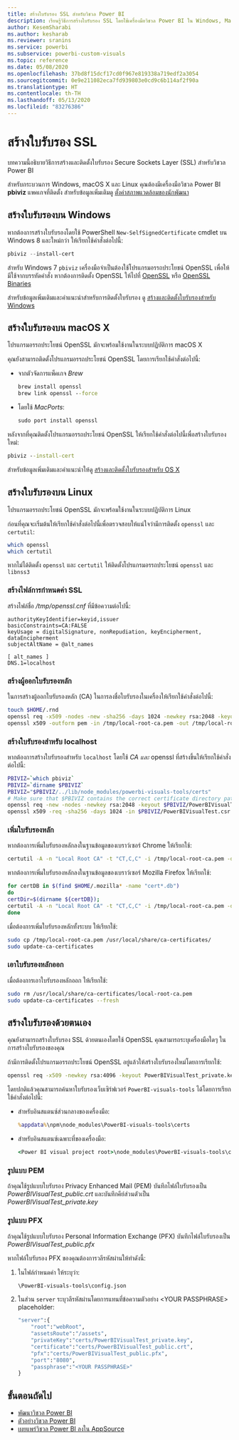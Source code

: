```yaml
---
title: สร้างใบรับรอง SSL สำหรับวิชวล Power BI
description: เรียนรู้วิธีการสร้างใบรับรอง SSL โดยใช้เครื่องมือวิชวล Power BI ใน Windows, Mac หรือ Linux หรือด้วยตนเอง
author: KesemSharabi
ms.author: kesharab
ms.reviewer: sranins
ms.service: powerbi
ms.subservice: powerbi-custom-visuals
ms.topic: reference
ms.date: 05/08/2020
ms.openlocfilehash: 37bd8f15dcf17cd0f967e819338a719edf2a3054
ms.sourcegitcommit: 0e9e211082eca7fd939803e0cd9c6b114af2f90a
ms.translationtype: HT
ms.contentlocale: th-TH
ms.lasthandoff: 05/13/2020
ms.locfileid: "83276386"
---
```

# <a name="create-an-ssl-certificate"></a>สร้างใบรับรอง SSL

บทความนี้อธิบายวิธีการสร้างและติดตั้งใบรับรอง Secure Sockets Layer (SSL) สำหรับวิชวล Power BI

สำหรับกระบวนการ Windows, macOS X และ Linux คุณต้องมีเครื่องมือวิชวล Power BI **pbiviz** แพคเกจที่ติดตั้ง สำหรับข้อมูลเพิ่มเติมดู [ตั้งค่าสภาพแวดล้อมของนักพัฒนา](https://docs.microsoft.com/power-bi/developer/visuals/custom-visual-develop-tutorial#setting-up-the-developer-environment) 

## <a name="create-a-certificate-on-windows"></a>สร้างใบรับรองบน Windows

หากต้องการสร้างใบรับรองโดยใช้ PowerShell `New-SelfSignedCertificate` cmdlet บน Windows 8 และใหม่กว่า ให้เรียกใช้คำสั่งต่อไปนี้:

```powershell
pbiviz --install-cert
```

สำหรับ Windows 7  `pbiviz` เครื่องมือจำเป็นต้องใช้โปรแกรมอรรถประโยชน์ OpenSSL เพื่อให้มีใช้จากบรรทัดคำสั่ง หากต้องการติดตั้ง OpenSSL ให้ไปที่ [OpenSSL](https://www.openssl.org) หรือ [OpenSSL Binaries](https://wiki.openssl.org/index.php/Binaries)

สำหรับข้อมูลเพิ่มเติมและคำแนะนำสำหรับการติดตั้งใบรับรอง ดู [สร้างและติดตั้งใบรับรองสำหรับ Windows](https://docs.microsoft.com/power-bi/developer/visuals/custom-visual-develop-tutorial#windows)

## <a name="create-a-certificate-on-macos-x"></a>สร้างใบรับรองบน macOS X

โปรแกรมอรรถประโยชน์ OpenSSL มักจะพร้อมใช้งานในระบบปฏิบัติการ macOS X

คุณยังสามารถติดตั้งโปรแกรมอรรถประโยชน์ OpenSSL โดยการเรียกใช้คำสั่งต่อไปนี้:

- จากตัวจัดการแพ็คเกจ *Brew*
  
  ```cmd
  brew install openssl
  brew link openssl --force
  ```

- โดยใช้ *MacPorts*:
  
  ```cmd
  sudo port install openssl
  ```

หลังจากที่คุณติดตั้งโปรแกรมอรรถประโยชน์ OpenSSL ให้เรียกใช้คำสั่งต่อไปนี้เพื่อสร้างใบรับรองใหม่:

```cmd
pbiviz --install-cert
```

สำหรับข้อมูลเพิ่มเติมและคำแนะนำให้ดู [สร้างและติดตั้งใบรับรองสำหรับ OS X](https://docs.microsoft.com/power-bi/developer/visuals/custom-visual-develop-tutorial#osx)

## <a name="create-a-certificate-on-linux"></a>สร้างใบรับรองบน Linux

โปรแกรมอรรถประโยชน์ OpenSSL มักจะพร้อมใช้งานในระบบปฏิบัติการ Linux

ก่อนที่คุณจะเริ่มต้นให้เรียกใช้คำสั่งต่อไปนี้เพื่อตรวจสอบให้แน่ใจว่ามีการติดตั้ง `openssl` และ `certutil`:

```sh
which openssl
which certutil
```

หากไม่ได้ติดตั้ง `openssl` และ `certutil` ให้ติดตั้งโปรแกรมอรรถประโยชน์ `openssl` และ `libnss3`

### <a name="create-the-ssl-configuration-file"></a>สร้างไฟล์การกำหนดค่า SSL

สร้างไฟล์ชื่อ */tmp/openssl.cnf* ที่มีข้อความต่อไปนี้:

```
authorityKeyIdentifier=keyid,issuer
basicConstraints=CA:FALSE
keyUsage = digitalSignature, nonRepudiation, keyEncipherment, dataEncipherment
subjectAltName = @alt_names

[ alt_names ]
DNS.1=localhost
```

### <a name="generate-root-certificate-authority"></a>สร้างผู้ออกใบรับรองหลัก

ในการสร้างผู้ออกใบรับรองหลัก (CA) ในการลงชื่อใบรับรองในเครื่องให้เรียกใช้คำสั่งต่อไปนี้:

```sh
touch $HOME/.rnd
openssl req -x509 -nodes -new -sha256 -days 1024 -newkey rsa:2048 -keyout /tmp/local-root-ca.key -out /tmp/local-root-ca.pem -subj "/C=US/CN=Local Root CA/O=Local Root CA"
openssl x509 -outform pem -in /tmp/local-root-ca.pem -out /tmp/local-root-ca.crt
```

### <a name="generate-a-certificate-for-localhost"></a>สร้างใบรับรองสำหรับ localhost 

หากต้องการสร้างใบรับรองสำหรับ `localhost` โดยใช้ *CA และ* openssl ที่สร้างขึ้นให้เรียกใช้คำสั่งต่อไปนี้:

```sh
PBIVIZ=`which pbiviz`
PBIVIZ=`dirname $PBIVIZ`
PBIVIZ="$PBIVIZ/../lib/node_modules/powerbi-visuals-tools/certs"
# Make sure that $PBIVIZ contains the correct certificate directory path. ls $PBIVIZ should list 'blank' file.
openssl req -new -nodes -newkey rsa:2048 -keyout $PBIVIZ/PowerBIVisualTest_private.key -out $PBIVIZ/PowerBIVisualTest.csr -subj "/C=US/O=PowerBI Visuals/CN=localhost"
openssl x509 -req -sha256 -days 1024 -in $PBIVIZ/PowerBIVisualTest.csr -CA /tmp/local-root-ca.pem -CAkey /tmp/local-root-ca.key -CAcreateserial -extfile /tmp/openssl.cnf -out $PBIVIZ/PowerBIVisualTest_public.crt
```

### <a name="add-root-certificates"></a>เพิ่มใบรับรองหลัก

หากต้องการเพิ่มใบรับรองหลักลงในฐานข้อมูลของเบราว์เซอร์ Chrome ให้เรียกใช้:

```sh
certutil -A -n "Local Root CA" -t "CT,C,C" -i /tmp/local-root-ca.pem -d sql:$HOME/.pki/nssdb
```

หากต้องการเพิ่มใบรับรองหลักลงในฐานข้อมูลของเบราว์เซอร์ Mozilla Firefox ให้เรียกใช้:

```sh
for certDB in $(find $HOME/.mozilla* -name "cert*.db")
do
certDir=$(dirname ${certDB});
certutil -A -n "Local Root CA" -t "CT,C,C" -i /tmp/local-root-ca.pem -d sql:${certDir}
done
```

เมื่อต้องการเพิ่มใบรับรองหลักทั้งระบบ ให้เรียกใช้:

```sh
sudo cp /tmp/local-root-ca.pem /usr/local/share/ca-certificates/
sudo update-ca-certificates
```

### <a name="remove-root-certificates"></a>เอาใบรับรองหลักออก

เมื่อต้องการเอาใบรับรองหลักออก ให้เรียกใช้:

```sh
sudo rm /usr/local/share/ca-certificates/local-root-ca.pem
sudo update-ca-certificates --fresh
```

## <a name="generate-a-certificate-manually"></a>สร้างใบรับรองด้วยตนเอง

คุณยังสามารถสร้างใบรับรอง SSL ด้วยตนเองโดยใช้ OpenSSL คุณสามารถระบุเครื่องมือใดๆ ในการสร้างใบรับรองของคุณ

ถ้ามีการติดตั้งโปรแกรมอรรถประโยชน์ OpenSSL อยู่แล้วให้สร้างใบรับรองใหม่โดยการเรียกใช้:

```cmd
openssl req -x509 -newkey rsa:4096 -keyout PowerBIVisualTest_private.key -out PowerBIVisualTest_public.crt -days 365
```

โดยปกติแล้วคุณสามารถค้นหาใบรับรองเว็บเซิร์ฟเวอร์ `PowerBI-visuals-tools` ได้โดยการเรียกใช้คำสั่งต่อไปนี้:

- สำหรับอินสแตนซ์ส่วนกลางของเครื่องมือ:
  
  ```cmd
  %appdata%\npm\node_modules\PowerBI-visuals-tools\certs
  ```

- สำหรับอินสแตนซ์เฉพาะที่ของเครื่องมือ:
  
  ```cmd
  <Power BI visual project root>\node_modules\PowerBI-visuals-tools\certs
  ```

### <a name="pem-format"></a>รูปแบบ PEM

ถ้าคุณใช้รูปแบบใบรับรอง Privacy Enhanced Mail (PEM) บันทึกไฟล์ใบรับรองเป็น *PowerBIVisualTest_public.crt* และบันทึกคีย์ส่วนตัวเป็น *PowerBIVisualTest_private.key*

### <a name="pfx-format"></a>รูปแบบ PFX

ถ้าคุณใช้รูปแบบใบรับรอง Personal Information Exchange (PFX) บันทึกไฟล์ใบรับรองเป็น *PowerBIVisualTest_public.pfx*

หากไฟล์ใบรับรอง PFX ของคุณต้องการวลีรหัสผ่านให้ทำดังนี้:

1. ในไฟล์กำหนดค่า ให้ระบุว่า:
   
   ```cmd
   \PowerBI-visuals-tools\config.json
   ```
   
1. ในส่วน `server` ระบุวลีรหัสผ่านโดยการแทนที่ข้อความตัวอย่าง \<YOUR PASSPHRASE> placeholder:

    ```cmd
    "server":{
        "root":"webRoot",
        "assetsRoute":"/assets",
        "privateKey":"certs/PowerBIVisualTest_private.key",
        "certificate":"certs/PowerBIVisualTest_public.crt",
        "pfx":"certs/PowerBIVisualTest_public.pfx",
        "port":"8080",
        "passphrase":"<YOUR PASSPHRASE>"
    }
    ```

## <a name="next-steps"></a>ขั้นตอนถัดไป
- [พัฒนาวิชวล Power BI](custom-visual-develop-tutorial.md)
- [ตัวอย่างวิชวล Power BI](samples.md)
- [เผยแพร่วิชวล Power BI ลงใน AppSource](office-store.md)
